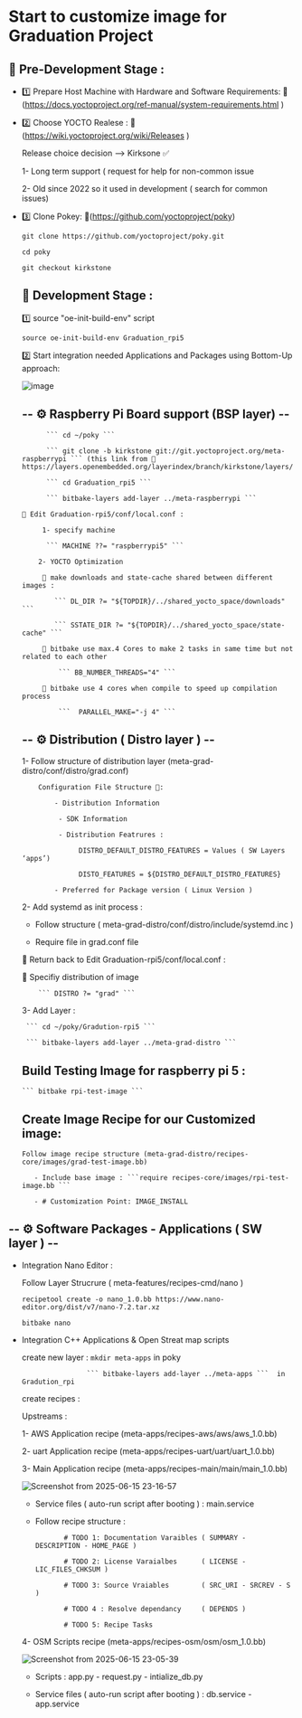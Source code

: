 # Start to customize image for Graduation Project #

## 📌 Pre-Development Stage :

- 1️⃣ Prepare Host Machine with Hardware and Software Requirements: 🔗 (https://docs.yoctoproject.org/ref-manual/system-requirements.html )

- 2️⃣ Choose YOCTO Realese : 🔗 (https://wiki.yoctoproject.org/wiki/Releases )
  
  Release choice decision --> Kirksone ✅
  
   1- Long term support ( request for help for non-common issue

   2- Old since 2022 so it used in development ( search for common issues)

- 3️⃣ Clone Pokey: 🔗(https://github.com/yoctoproject/poky)
  
  ```git clone https://github.com/yoctoproject/poky.git```
  
  ```cd poky```
  
  ```git checkout kirkstone```
  
  ## 📌 Development Stage :

  1️⃣ source "oe-init-build-env" script
 
    ```source oe-init-build-env Graduation_rpi5 ```

  2️⃣ Start integration needed Applications and Packages using Bottom-Up approach:

  ![image](https://github.com/user-attachments/assets/36ca6c7f-c206-46f8-8a98-c9b574222b69)

   
   ## -- ⚙️ Raspberry Pi Board support (BSP layer) --
  
            ``` cd ~/poky ```
  
            ``` git clone -b kirkstone git://git.yoctoproject.org/meta-raspberrypi ``` (this link from 🔗 https://layers.openembedded.org/layerindex/branch/kirkstone/layers/)

            ``` cd Graduation_rpi5 ```

            ``` bitbake-layers add-layer ../meta-raspberrypi ```
  
      📝 Edit Graduation-rpi5/conf/local.conf :

           1- specify machine 

            ``` MACHINE ??= "raspberrypi5" ```

          2- YOCTO Optimization

           📌 make downloads and state-cache shared between different images :
 
              ``` DL_DIR ?= "${TOPDIR}/../shared_yocto_space/downloads" ```

              ``` SSTATE_DIR ?= "${TOPDIR}/../shared_yocto_space/state-cache" ```
  
           📌 bitbake use max.4 Cores to make 2 tasks in same time but not related to each other
  
               ``` BB_NUMBER_THREADS="4" ```

           📌 bitbake use 4 cores when compile to speed up compilation process
  
               ```  PARALLEL_MAKE="-j 4" ```

   ## -- ⚙️ Distribution ( Distro layer ) --

    1- Follow structure of distribution layer (meta-grad-distro/conf/distro/grad.conf)

          Configuration File Structure 📃:
  
              - Distribution Information
  
               - SDK Information
  
               - Distribution Featrures :
  
                    DISTRO_DEFAULT_DISTRO_FEATURES = Values ( SW Layers ‘apps’)
  
                    DISTO_FEATURES = ${DISTRO_DEFAULT_DISTRO_FEATURES}
  
              - Preferred for Package version ( Linux Version )
 
   2- Add systemd as init process :

     - Follow structure ( meta-grad-distro/conf/distro/include/systemd.inc )

     - Require file in grad.conf file

   📝 Return back to Edit Graduation-rpi5/conf/local.conf :

     📌 Specifiy distribution of image 

          ``` DISTRO ?= "grad" ```
   3- Add Layer :

       ``` cd ~/poky/Gradution-rpi5 ```

       ``` bitbake-layers add-layer ../meta-grad-distro ```
  
  ## Build Testing Image for raspberry pi 5 :

      ``` bitbake rpi-test-image ```

  ## Create Image Recipe for our Customized image:

      Follow image recipe structure (meta-grad-distro/recipes-core/images/grad-test-image.bb)

         - Include base image : ```require recipes-core/images/rpi-test-image.bb ```

         - # Customization Point: IMAGE_INSTALL

 
 ## -- ⚙️ Software Packages - Applications  ( SW layer ) --

   - Integration Nano Editor :

      Follow Layer Strucrure ( meta-features/recipes-cmd/nano )

      ``` recipetool create -o nano_1.0.bb https://www.nano-editor.org/dist/v7/nano-7.2.tar.xz ```
     
      ``` bitbake nano ```
     
  - Integration C++ Applications & Open Streat map scripts

      create new layer : ``` mkdir meta-apps ```   in poky

                        ``` bitbake-layers add-layer ../meta-apps ```  in Gradution_rpi

      create recipes :

     Upstreams :
    
     1- AWS Application recipe  (meta-apps/recipes-aws/aws/aws_1.0.bb)

     2- uart Application recipe (meta-apps/recipes-uart/uart/uart_1.0.bb)

     3- Main Application recipe (meta-apps/recipes-main/main/main_1.0.bb)

     ![Screenshot from 2025-06-15 23-16-57](https://github.com/user-attachments/assets/ca807044-36a8-4746-841a-f1e394fbb2f6)
    

     - Service files ( auto-run script after booting ) : main.service


      - Follow recipe structure :

                   # TODO 1: Documentation Varaibles ( SUMMARY - DESCRIPTION - HOME_PAGE )
    
                   # TODO 2: License Varaialbes      ( LICENSE - LIC_FILES_CHKSUM )
    
                   # TODO 3: Source Vraiables        ( SRC_URI - SRCREV - S )
    
                   # TODO 4 : Resolve dependancy     ( DEPENDS )
    
                   # TODO 5: Recipe Tasks


     4- OSM Scripts recipe  (meta-apps/recipes-osm/osm/osm_1.0.bb)

      ![Screenshot from 2025-06-15 23-05-39](https://github.com/user-attachments/assets/e684ed67-6c12-4ab2-a720-66d4e79b3247)


       - Scripts : app.py - request.py - intialize_db.py
   
       - Service files ( auto-run script after booting ) : db.service - app.service
   
    
 

     

     

